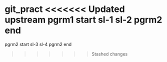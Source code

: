  git_pract
<<<<<<< Updated upstream
pgrm1 start
sl-1
sl-2
pgrm2 end
=======
 pgrm2 start
 sl-3
 sl-4
 pgrm2 end
>>>>>>> Stashed changes
